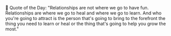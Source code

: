 <!-- start quote -->
💬 Quote of the Day: "Relationships are not where we go to have fun. Relationships are where we go to heal and where we go to learn. And who you're going to attract is the person that's going to bring to the forefront the thing you need to learn or heal or the thing that's going to help you grow the most."
<!-- end quote -->